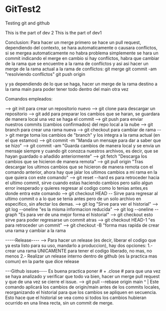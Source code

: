 # GitTest2
Testing git and github

This is the part of dev 2
This is the part of dev1


Conclusion:
Para hacer un merge primero se hace un pull request, dependiendo del contexto, se hara automaticamente o causara conflictos, si se mergea automaticamente no habra problema
simplemente se hara un commit indicando el merge
en cambio si hay conflictos, habra que cambiar de la rama que se encuentre a la rama de conflictos
y asi asi hacer un merge de la rama actual a la rama de conflictos:
git merge <rama actual> <rama destino>
git commit -am "resolviendo conflictos"
git push origin <rama destino>

y ya dependiendo de lo que se haga, hacer un merge de la rama destino a la rama main para poder tener
todo dentro del main otra vez

Comandos empleados:

--> git init para crear un repositorio nuevo
--> git clone para descargar un repositorio
--> git add para preparar los cambios que se haran, se guardara de manera local una vez se haga el commit
--> git push para enviar nuestros commits (cambios confirmados) del repo local a la nube
--> git branch <name> para crear una rama nueva
--> git checkout <branchName> para cambiar de rama
--> git merge <branch> toma los cambios de "branch" y los integra a la rama actual (en el que estamos)
--> git commit -m "Manda un mensaje para dar a saber que se hizo"
--> git commit -am "Guarda cambios de manera local y se envia un mensaje siempre y cuando git conozca nuestros archivos, es decir, que se hayan guardado o añadido anteriormente"
--> git fetch "Descarga los cambios que se hicieron de manera remota"
--> git pull origin <branch> "Tras descargar los ultimos cambios que se hicieron de manera remota con el comando anterior, ahora hay que jalar los ultimos cambios a mi rama en la que quiera con este comando"
--> git reset --hard es para retroceder hacia el ultimo commit, sirve cuando estas haciendo cambios pero salio algun error inesperado y quieres regresar al codigo como lo tenias antes,es donde entra este comando
--> git checkout HEAD -- <file> Sirve para regresar al ultimo commit o a lo que se tenia antes pero de un solo archivo en especifico, sin afectar los demas.
--> git log "Sirve para ver el historial"
--> git log --oneline "es la misma informacion reducida"
--> git log --oneline --graph "Es para ver de una mejor forma el historial"
--> git checkout <Hexadecimal del commit> esto sirve para poder regresarse un commit atras
--> git checkout HEAD-1 "es para retroceder un commit"
--> git checkout -B <branch name > "forma mas rapida de crear una rama y cambiar a la rama

-----Release----
--> Para hacer un release (es decir, liberar el codigo que ya esta listo para su uso, mandarlo a produccion), hay dos opciones:
1.- crear una rama UNICAMENTE para tener el codigo liberado, no mas, no menos
2.- Realizar un release interno dentro de github (es la practica mas comun) en la parte que dice release

---Github issues----
Es buena practica poner #<se selecciona el issue> + .close #<otra vez el issue>
para que una vez se haya analizado y verificar que todo va bien, hacer un merge pull request y que de una vez se cierre el issue.
--> git pull --rebase origin main
^
|
Este comando aplicará los cambios de origin/main antes de los commits locales, reorganizando el historial para que los cambios se apliquen en secuencia. Esto hace que el historial se vea como si todos los cambios hubieran ocurrido en una línea recta, sin un commit de merge.